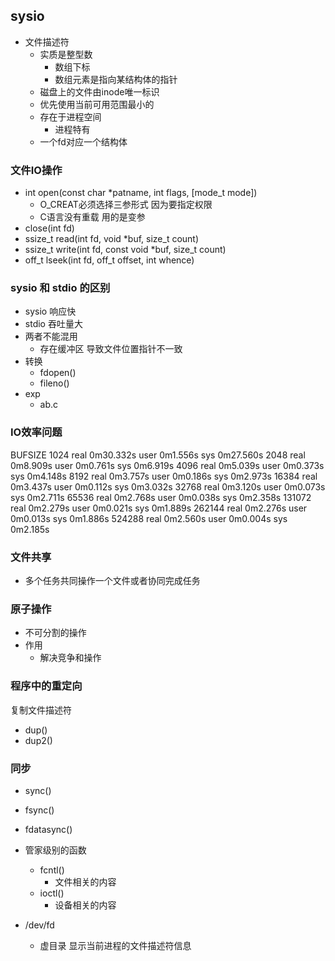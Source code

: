 ## sysio

- 文件描述符
  - 实质是整型数
    - 数组下标
    - 数组元素是指向某结构体的指针
  - 磁盘上的文件由inode唯一标识
  - 优先使用当前可用范围最小的
  - 存在于进程空间
    - 进程特有
  - 一个fd对应一个结构体
### 文件IO操作
- int open(const char *patname, int flags, [mode_t mode])
  - O_CREAT必须选择三参形式 因为要指定权限
  - C语言没有重载 用的是变参
- close(int fd)
- ssize_t read(int fd, void *buf, size_t count)
- ssize_t write(int fd, const void *buf, size_t count)
- off_t lseek(int fd, off_t offset, int whence)

### sysio 和 stdio 的区别
- sysio 响应快
- stdio 吞吐量大
- 两者不能混用
  - 存在缓冲区 导致文件位置指针不一致
- 转换
  - fdopen()
  - fileno()
- exp
  - ab.c
### IO效率问题
BUFSIZE
  1024    real    0m30.332s
          user    0m1.556s
          sys     0m27.560s
  2048    real    0m8.909s
          user    0m0.761s
          sys     0m6.919s
  4096    real    0m5.039s
          user    0m0.373s
          sys     0m4.148s
  8192    real    0m3.757s
          user    0m0.186s
          sys     0m2.973s
  16384   real    0m3.437s
          user    0m0.112s
          sys     0m3.032s
  32768   real    0m3.120s
          user    0m0.073s
          sys     0m2.711s
  65536   real    0m2.768s
          user    0m0.038s
          sys     0m2.358s
  131072  real    0m2.279s
          user    0m0.021s
          sys     0m1.889s
  262144  real    0m2.276s
          user    0m0.013s
          sys     0m1.886s
  524288  real    0m2.560s
          user    0m0.004s
          sys     0m2.185s
### 文件共享
- 多个任务共同操作一个文件或者协同完成任务

### 原子操作
- 不可分割的操作
- 作用
  - 解决竞争和操作

### 程序中的重定向
复制文件描述符
- dup()
- dup2()

### 同步
- sync()
- fsync()
- fdatasync()

- 管家级别的函数
  - fcntl()
    - 文件相关的内容
  - ioctl()
    - 设备相关的内容

- /dev/fd
  - 虚目录 显示当前进程的文件描述符信息